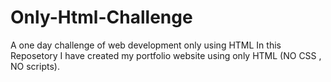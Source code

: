 # Only-Html-Challenge
A one day challenge of web development only using HTML
In this Reposetory I have created my portfolio  website using only HTML (NO CSS , NO scripts). 